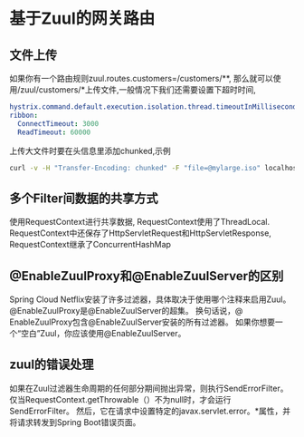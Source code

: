 # 基于Zuul的网关路由

## 文件上传


如果你有一个路由规则zuul.routes.customers=/customers/**, 那么就可以使用/zuul/customers/*上传文件,一般情况下我们还需要设置下超时时间,

```yaml
hystrix.command.default.execution.isolation.thread.timeoutInMilliseconds: 60000
ribbon:
  ConnectTimeout: 3000
  ReadTimeout: 60000
```

上传大文件时要在头信息里添加chunked,示例

```bash
curl -v -H "Transfer-Encoding: chunked" -F "file=@mylarge.iso" localhost:9999/zuul/simple/file
``` 

## 多个Filter间数据的共享方式

使用RequestContext进行共享数据, RequestContext使用了ThreadLocal. RequestContext中还保存了HttpServletRequest和HttpServletResponse,
RequestContext继承了ConcurrentHashMap

## @EnableZuulProxy和@EnableZuulServer的区别

Spring Cloud Netflix安装了许多过滤器，具体取决于使用哪个注释来启用Zuul。 @EnableZuulProxy是@EnableZuulServer的超集。 
换句话说，@ EnableZuulProxy包含@EnableZuulServer安装的所有过滤器。 如果你想要一个“空白”Zuul，你应该使用@EnableZuulServer。

## zuul的错误处理

如果在Zuul过滤器生命周期的任何部分期间抛出异常，则执行SendErrorFilter。仅当RequestContext.getThrowable（）不为null时，才会运行SendErrorFilter。
然后，它在请求中设置特定的javax.servlet.error。*属性，并将请求转发到Spring Boot错误页面。